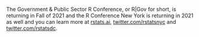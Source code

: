The Government & Public Sector R Conference, or R|Gov for short, is returning in Fall of 2021 and the R Conference New York is returning in 2021 as well and you can learn more at [rstats.ai](http://rstats.ai/), [twitter.com/rstatsnyc](https://twitter.com/rstatsnyc) and [twitter.com/rstatsdc](https://twitter.com/rstatsdc).